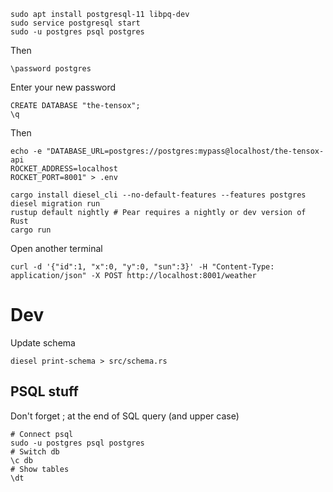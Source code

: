     sudo apt install postgresql-11 libpq-dev
    sudo service postgresql start
    sudo -u postgres psql postgres

Then

    \password postgres

Enter your new password

    CREATE DATABASE "the-tensox";
    \q

Then
```
echo -e "DATABASE_URL=postgres://postgres:mypass@localhost/the-tensox-api
ROCKET_ADDRESS=localhost
ROCKET_PORT=8001" > .env
```
    cargo install diesel_cli --no-default-features --features postgres
    diesel migration run
    rustup default nightly # Pear requires a nightly or dev version of Rust
    cargo run

Open another terminal

    curl -d '{"id":1, "x":0, "y":0, "sun":3}' -H "Content-Type: application/json" -X POST http://localhost:8001/weather

# Dev

Update schema

    diesel print-schema > src/schema.rs

## PSQL stuff
Don't forget ; at the end of SQL query (and upper case)

    # Connect psql
    sudo -u postgres psql postgres
    # Switch db
    \c db
    # Show tables
    \dt